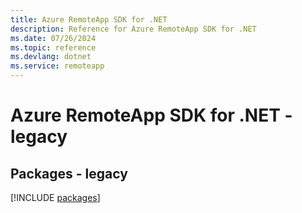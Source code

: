 ```yaml
---
title: Azure RemoteApp SDK for .NET
description: Reference for Azure RemoteApp SDK for .NET
ms.date: 07/26/2024
ms.topic: reference
ms.devlang: dotnet
ms.service: remoteapp
---
```

# Azure RemoteApp SDK for .NET - legacy
## Packages - legacy
[!INCLUDE [packages](remoteapp-index.md)]